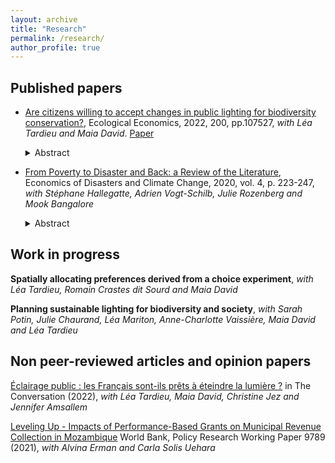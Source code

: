 ```yaml
---
layout: archive
title: "Research"
permalink: /research/
author_profile: true
---
```


## Published papers

* [Are citizens willing to accept changes in public lighting for biodiversity conservation?](https://www.sciencedirect.com/science/article/pii/S0921800922001896), Ecological Economics, 2022, 200, pp.107527, _with Léa Tardieu and Maia David_. [Paper](https://hal.inrae.fr/hal-03749663)

    <details><summary>Abstract</summary><p><em>Light pollution has significantly increased in recent years, in concert with urban sprawl. Light pollution consequences for nocturnal wildlife, human health, and energy consumption are numerous but are poorly tackled in urban policies. The regulation and mitigation of light pollution is possible, but requires an important shift in the lighting paradigm, including in public lighting often managed by local authorities. One of the main sources of reticence of local authorities to regulate light pollution is the potential rejection by citizens of lighting changes. In this article, we investigate citizens’ willingness to accept the transition to more sustainable lighting regimes. We use a discrete choice experiment in a large French metropolis to measure the relative weight of different characteristics of public lighting – light intensity, light extinction, light colour – in respondents’ decisions. We show that respondents are globally open to public lighting shifts, but their preferences in terms of the changes are highly heterogeneous. By incorporating socioeconomic variables of respondents into our econometric models, we characterise the main profiles of preferences regarding lighting changes. This provides practical information to urban and environmental planners allowing them to match the municipalities where the need for light pollution control is a priority with those where measures seem socially acceptable by citizens.</em></details>


* [From Poverty to Disaster and Back: a Review of the Literature](https://link.springer.com/article/10.1007/s41885-020-00060-5), Economics of Disasters and Climate Change, 2020, vol. 4, p. 223-247, _with Stéphane Hallegatte, Adrien Vogt-Schilb, Julie Rozenberg and Mook Bangalore_

    <details><summary>Abstract</summary><em>Poor people are disproportionally affected by natural hazards and disasters. This paper provides a review of the multiple factors that explain why this is the case. It explores the role of exposure (often, but not always, poor people are more likely to be affected by hazards), vulnerability (when they are affected, poor people tend to lose a larger fraction of their wealth), and socio-economic resilience (poor people have a lower ability to cope with and recover from disaster impacts). Finally, the paper highlights the vicious circle between poverty and disaster losses: poverty is a major driver of people’s vulnerability to natural disasters, which in turn increase poverty in a measurable and significant way. The main policy implication is that poverty reduction can be considered as disaster risk management, and disaster risk management can be considered as poverty reduction.</em></details>



## Work in progress

**Spatially allocating preferences derived from a choice experiment**, _with Léa Tardieu, Romain Crastes dit Sourd and Maia David_

**Planning sustainable lighting for biodiversity and society**, _with Sarah Potin, Julie Chaurand, Léa Mariton, Anne-Charlotte Vaissière, Maia David and Léa Tardieu_



## Non peer-reviewed articles and opinion papers

[Éclairage public : les Français sont-ils prêts à éteindre la lumière ?](https://theconversation.com/eclairage-public-les-francais-sont-ils-prets-a-eteindre-la-lumiere-194702) in The Conversation (2022), _with Léa Tardieu, Maia David, Christine Jez and Jennifer Amsallem_

[Leveling Up - Impacts of Performance-Based Grants on Municipal Revenue Collection in Mozambique](https://documents1.worldbank.org/curated/en/546161633368256921/pdf/Leveling-Up-Impacts-of-Performance-Based-Grants-on-Municipal-Revenue-Collection-in-Mozambique.pdf) World Bank, Policy Research Working Paper 9789 (2021), _with Alvina Erman and Carla Solis Uehara_
